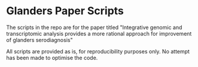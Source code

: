 # Glanders Paper Scripts

The scripts in the repo are for the paper titled "Integrative genomic and transcriptomic analysis provides a more rational approach for improvement of glanders serodiagnosis"

All scripts are provided as is, for reproducibility purposes only. No attempt has been made to optimise the code.
